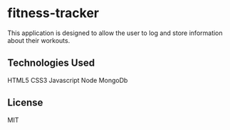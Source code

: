 # fitness-tracker

This application is designed to allow the user to log and store information about their workouts.

## Technologies Used
HTML5
CSS3
Javascript
Node
MongoDb

## License
MIT

